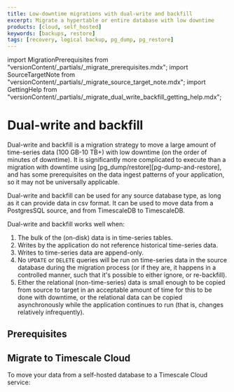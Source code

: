```yaml
---
title: Low-downtime migrations with dual-write and backfill
excerpt: Migrate a hypertable or entire database with low downtime
products: [cloud, self_hosted]
keywords: [backups, restore]
tags: [recovery, logical backup, pg_dump, pg_restore]
---
```


import MigrationPrerequisites from "versionContent/_partials/_migrate_prerequisites.mdx";
import SourceTargetNote from "versionContent/_partials/_migrate_source_target_note.mdx";
import GettingHelp from "versionContent/_partials/_migrate_dual_write_backfill_getting_help.mdx";

# Dual-write and backfill

Dual-write and backfill is a migration strategy to move a large amount of
time-series data (100&nbsp;GB-10&nbsp;TB+) with low downtime (on the order of
minutes of downtime). It is significantly more complicated to execute than a
migration with downtime using [pg_dump/restore][pg-dump-and-restore], and has
some prerequisites on the data ingest patterns of your application, so it may
not be universally applicable.

Dual-write and backfill can be used for any source database type, as long as it
can provide data in csv format. It can be used to move data from a PostgresSQL
source, and from TimescaleDB to TimescaleDB.

Dual-write and backfill works well when:
1. The bulk of the (on-disk) data is in time-series tables.
1. Writes by the application do not reference historical time-series data.
1. Writes to time-series data are append-only.
1. No `UPDATE` or `DELETE` queries will be run on time-series data in the
   source database during the migration process (or if they are, it happens in
   a controlled manner, such that it's possible to either ignore, or
   re-backfill).
1. Either the relational (non-time-series) data is small enough to be copied
   from source to target in an acceptable amount of time for this to be done
   with downtime, or the relational data can be copied asynchronously while the
   application continues to run (that is, changes relatively infrequently).

## Prerequisites

<MigrationPrerequisites />

## Migrate to Timescale Cloud

To move your data from a self-hosted database to a Timescale Cloud service:

<Tabs label="Live migration">

<Tab title="From TimescaleDB">

</Tab>
<Tab title="From PostgreSQL">

</Tab>
<Tab title="From AWS RDS">

</Tab>
<Tab title="From Non-PostgreSQL">

</Tab>
</Tabs>
